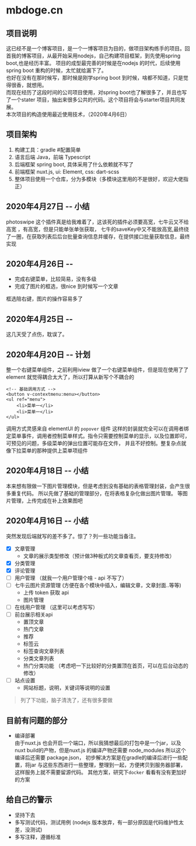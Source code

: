 
# mbdoge.cn

## 项目说明
这已经不是一个博客项目，是一个一博客项目为目的，做项目架构练手的项目。回首我的博客项目，从最开始采用nodejs，自己构建项目框架，到先使用spring boot,也是经历丰富。
项目的成型最完善的时候是在nodejs 的时代，后续使用spring boot 重构的时候，太忙就给漏下了。    
也好在没有在那时候写，那时候是刚学spring boot 到时候，啥都不知道，只是觉得很香，就想用。    
而现在经历了这段时间的公司项目使用，对spring boot也了解很多了，并且也写了一个stater 项目，抽出来很多公共的代码。这个项目将会与starter项目共同发展。    
本次项目的构造使用最近使用技术，（2020年4月6日）

## 项目架构
1. 构建工具：gradle #配置简单
2. 语言后端 Java，前端 Typescript
3. 后端框架 spring boot, 具体采用了什么依赖就不写了
4. 前端框架 nuxt.js, ui: Element, css: dart-scss
5. 整体项目使用一个仓库，分为多模块（多模块这里用的不是很好，欢迎大佬指正）

## 2020年4月27日 -- 小结
photoswipe 这个插件真是给我难着了，这该死的插件必须要高宽，七牛云又不给高宽 ，有高宽，但是只能单张单张获取，
七牛的saveKey中又不能放高宽,最终绕了一圈，在获取列表后后台批量查询信息并缓存，在提供接口批量获取信息，最终实现

## 2020年4月26日 --
* 完成右键菜单，比较简易，没有多级
* 完成了图片的框选，很nice 到时候写一个文章

框选陪右键，图片的操作容易多了
 
## 2020年4月25日 -- 
这几天受了点伤，耽误了。

## 2020年4月20日 -- 计划
整一个右键菜单组件，之前利用iview 做了一个右键菜单组件，但是现在使用了了element 就觉得耦合太大了，所以打算从新写个不耦合的
```vue
<!-- 基础调用方式 -->
<button v-contextmenu:menu></button>
<ul ref="menu">
    <li>菜单一</li>
    <li>菜单一</li>
</ul>
```

调用方式灵感来自 elementUI 的 `popover` 组件
这样的封装就完全可以在调用者绑定菜单事件，调用者控制菜单样式。指令只需要控制菜单的显示，以及位置即可，可预见的问题，多级菜单的弹出位置可能存在文件，
并且不好控制。整复杂点就像下拉菜单的那种提供上菜单项组件


## 2020年4月18日 -- 小结
本来想有限做一下图片管理模块，但是考虑到没有基础的表格管理封装，会产生很多重复代码。
所以先做了基础的管理部分，在将表格复杂化做出图片管理。 等图片管理，上传完成在补上效果图吧


## 2020年4月16日 -- 小结
突然发现后端就写的差不多了。惊了？列一些功能当备注。
- [x] 文章管理 
    - 文章的展示类型修改（预计做3种板式的文章查看页，要支持修改）
- [x] 分类管理
- [x] 评论管理
- [ ] 用户管理 （就我一个用户管理个啥 - api 不写了）
- [ ] 七牛云图片资源管理 (方便在各个模块中插入，编辑文章，文章封面..等等)
    - 上传 token 获取 api
    - 图片管理
- [ ] 在线用户管理 （这里可以考虑写写）
- [ ] 前台展示相关api
    - 置顶文章
    - 热门文章
    - 推荐
    - 标签云
    - 标签查询文章列表
    - 分类文章列表
    - 热门分类功能 （考虑吧一下比较好的分类置顶在首页，可以在后台动态的修改）
- [ ] 站点设置
    - 网站标题，说明，关键词等说明的设置

> 列了下功能，脑子清洗了，还有很多要做


## 目前有问题的部分

* 编译部署    
  由于nuxt.js 也会开启一个端口，所以我猜想最后的打包中是一个jar，以及nuxt build的产物，但是nuxt.js 的编译产物还需要 node_modules 所以这个编译后还需要 package.json，
  初步解决方案是在gradle的编译后进行一些配置，将jar 与这些东西进行一些整理，整理到一起，方便拷贝到服务器部署，这样服务上就不需要留源代码。
  其他方案，研究下`docker` 看看有没有更加好的方案

## 给自己的警示
* 坚持下去
* 多写测试代码，测试用例 (nodejs 版本放弃，有一部分原因是代码维护性太差，没测试)
* 多写注释，遵循标准
